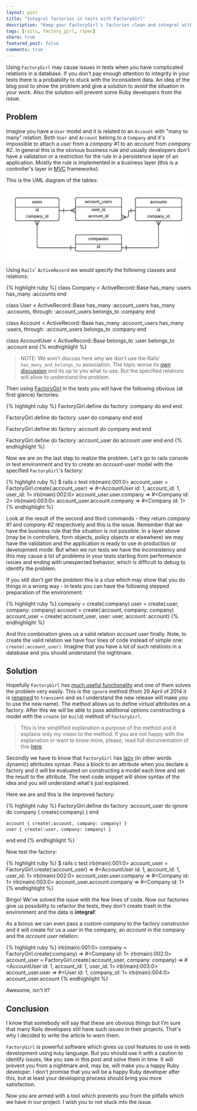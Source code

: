 ```yaml
---
layout: post
title: "Integral factories in tests with FactoryGirl"
description: "Keep your FactoryGirl's factories clean and integral with built-in features. This article describes the features and gives advices how to not stuck with an issue when you have inconsistent environment in the tests."
tags: [rails, factory_girl, rspec]
share: true
featured_post: false
comments: true
---
```


Using `FactoryGirl` may cause issues in tests when you have complicated relations in a database. If you don't pay enough attention to integrity in your tests there is a probability to stuck with the inconsistent data. An idea of the blog post to show the problem and give a solution to avoid the situation in your work. Also the solution will prevent some Ruby developers from the issue.

## Problem

Imagine you have a `User` model and it is related to an `Account` with "many to many" relation. Both `User` and `Account` belong to a `Company` and it's impossible to attach a *user* from a *company #1* to an *account* from *company #2*. In general this is the obvious business rule and usually developers don't have a validation or a restriction for the rule in a persistence layer of an application. Mostly the rule is implemented in a business layer (this is a controller's layer in [MVC](http://en.wikipedia.org/wiki/Model%E2%80%93view%E2%80%93controller) frameworks).

This is the UML diagram of the tables:

![Account and User relation](/images/account-users.jpeg)

Using `Rails`' `ActiveRecord` we would specify the following classes and relations:

{% highlight ruby %}
class Company < ActiveRecord::Base
  has_many :users
  has_many :accounts
end

class User < ActiveRecord::Base
  has_many :account_users
  has_many :accounts, through: :account_users
  belongs_to :company
end

class Account < ActiveRecord::Base
  has_many :account_users
  has_many :users, through: :account_users
  belongs_to :company
end

class AccountUser < ActiveRecord::Base
  belongs_to :user
  belongs_to :account
end
{% endhighlight %}

> NOTE: We won't discuss here why we don't use the Rails' `has_many_and_belongs_to` association. The topic worse its [own discussion](http://stackoverflow.com/questions/2780798/has-and-belongs-to-many-vs-has-many-through) and its up to you what to use. But the specified relations will allow to understand the problem.

Then using [FactoryGirl](https://github.com/thoughtbot/factory_girl) in the tests you will have the following obvious (at first glance) factories:

{% highlight ruby %}
FactoryGirl.define do
  factory :company do
  end
end

FactoryGirl.define do
  factory :user do
    company
  end
end

FactoryGirl.define do
  factory :account do
    company
  end
end

FactoryGirl.define do
  factory :account_user do
    account
    user
  end
end
{% endhighlight %}


Now we are on the last step to realize the problem. Let's go to rails console in test environment and try to create an *account-user* model with the specified `FactoryGirl`'s factory:

{% highlight ruby %}
$ rails c test
irb(main):001:0> account_user = FactoryGirl.create(:account_user)
=> #<AccountUser id: 1, account_id: 1, user_id: 1>
irb(main):002:0> account_user.user.company
=> #<Company id: 2>
irb(main):003:0> account_user.account.company
=> #<Company id: 1>
{% endhighlight %}

Look at the result of the second and third commands - they return *company #1* and *company #2* respectively and this is the issue. Remember that we have the business rule that the situation is not possible. In a layer above (may be in controllers, form objects, policy objects or elsewhere) we may have the validation and the application is ready to use in production or development mode. But when we run tests we have the inconsistency and this may cause a lot of problems in your tests starting from performance issues and ending with unexpected behavior, which is difficult to debug to identify the problem.

If you still don't get the problem this is a clue which may show that you do things in a wrong way - in tests you can have the following stepped preparation of the environment:

{% highlight ruby %}
company = create(:company)
user = create(:user, company: company)
account = create(:account, company: company)
account_user = create(:account_user, user: user, account: account)
{% endhighlight %}

And this combination gives us a valid relation *account user* finally. Note, to create the valid relation we have four lines of code instead of simple one: `create(:account_user)`. Imagine that you have a lot of such relations in a database and you should understand the nightmare.

## Solution

Hopefully `FactoryGirl` has [much useful functionality](https://github.com/thoughtbot/factory_girl/blob/master/GETTING_STARTED.md) and one of them solves the problem very easily. This is the `ignore` method (from 29 April of 2014 it is [renamed](https://github.com/thoughtbot/factory_girl/commit/9610b389572913da0b01de519f3437cdeb764a59#diff-d41d8cd98f00b204e9800998ecf8427e) to `transient` and as I understand the new release will make you to use the new name). The method allows us to define *virtual* attributes on a factory. After this we will be able to pass additional options constructing a model with the `create` (or `build`) method of `FactoryGirl`.

> This is the simplified explanation a purpose of the method and it explains only my vision to the method. If you are not happy with the explanation or want to know more, please, read full documentation of this [here](https://github.com/thoughtbot/factory_girl/blob/master/GETTING_STARTED.md#transient-attributes).

Secondly we have to know that `FactoryGirl` has [lazy](https://github.com/thoughtbot/factory_girl/blob/master/GETTING_STARTED.md#lazy-attributes) (in other words dynamic) attributes syntax. Pass a block to an attribute when you declare a factory and it will be evaluated on constructing a model each time and set the result to the attribute. The next code snippet will show syntax of the idea and you will understand what's just explained.

Here we are and this is the improved factory:

{% highlight ruby %}
FactoryGirl.define do
  factory :account_user do
    ignore do
      company { create(:company) }
    end

    account { create(:account, company: company) }
    user { create(:user, company: company) }
  end
end
{% endhighlight %}

Now test the factory:

{% highlight ruby %}
$ rails c test
irb(main):001:0> account_user = FactoryGirl.create(:account_user)
=> #<AccountUser id: 1, account_id: 1, user_id: 1>
irb(main):002:0> account_user.user.company
=> #<Company id: 1>
irb(main):003:0> account_user.account.company
=> #<Company id: 1>
{% endhighlight %}

Bingo! We've solved the issue with the few lines of code. Now our factories give us possibility to refactor the tests, they don't create trash in the environment and the data is **integral**!

As a bonus we can even pass a custom *company* to the factory constructor and it will create for us a *user* in the company, an *account* in the company and the *account user* relation:

{% highlight ruby %}
irb(main):001:0> company = FactoryGirl.create(:company)
=> #<Company id: 1>
irb(main):002:0> account_user = FactoryGirl.create(:account_user, company: company)
=> #<AccountUser id: 1, account_id: 1, user_id: 1>
irb(main):003:0> account_user.user
=> #<User id: 1, company_id: 1>
irb(main):004:0> account_user.account
{% endhighlight %}

Awesome, isn't it?

## Conclusion

I know that somebody will say that these are obvious things but I'm sure that many Rails developers still have such issues in their projects. That's why I decided to write the article to warn them.

`FactoryGirl` is powerful software which gives us cool features to use in web development using `Ruby` language. But you  should use it with a caution to identify issues, like you saw in this post and solve them in time. It will prevent you from a nightmare and, may be, will make you a happy Ruby developer. I don't promise that you will be a happy Ruby developer after this, but at least your developing process should bring you more satisfaction.

Now you are armed with a tool which prevents you from the pitfalls which we have in our project. I wish you to not stuck into the issue.
